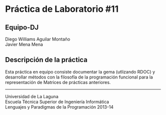 Práctica de Laboratorio #11
===========================


Equipo-DJ 
---------
Diego Williams Aguilar Montaño   
Javier Mena Mena

Descripción de la práctica
--------------------------
Esta práctica en equipo consiste documentar la gema (utlizando RDOC) y desarrollar métodos con la filosofía de la programación funcional para la representación de Matrices de prácticas anteriores.  


---

Universidad de La Laguna  
Escuela Técnica Superior de Ingeniería Informática  
Lenguajes y Paradigmas de la Programación 2013-14

